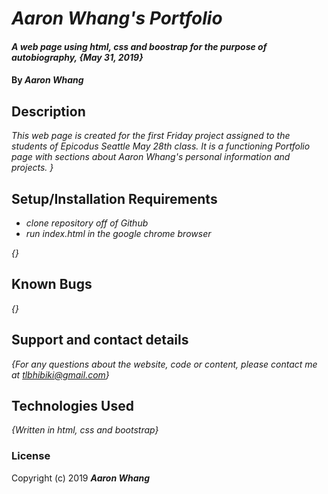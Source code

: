 # _Aaron Whang's Portfolio_

#### _A web page using html, css and boostrap for the purpose of autobiography, {May 31, 2019}_

#### By _**Aaron Whang**_

## Description

_This web page is created for the first Friday project assigned to the students of Epicodus Seattle May 28th class. It is a functioning Portfolio page with sections about Aaron Whang's personal information and projects. }_

## Setup/Installation Requirements

* _clone repository off of Github_
* _run index.html in the google chrome browser_

_{}_

## Known Bugs

_{}_

## Support and contact details

_{For any questions about the website, code or content, please contact me at tlbhibiki@gmail.com}_

## Technologies Used

_{Written in html, css and bootstrap}_

### License

Copyright (c) 2019 **_Aaron Whang_**
